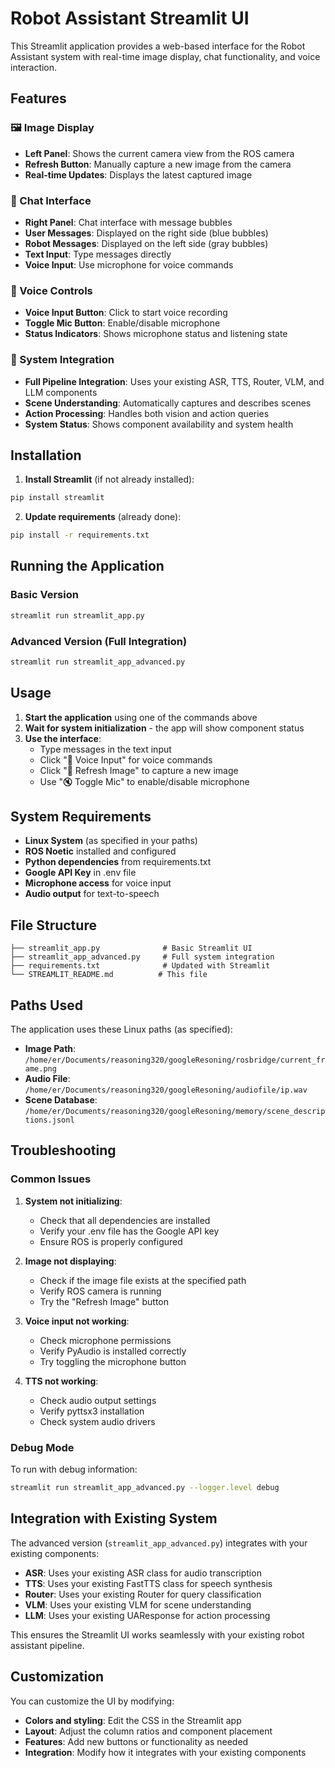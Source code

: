 # Robot Assistant Streamlit UI

This Streamlit application provides a web-based interface for the Robot Assistant system with real-time image display, chat functionality, and voice interaction.

## Features

### 🖼️ Image Display
- **Left Panel**: Shows the current camera view from the ROS camera
- **Refresh Button**: Manually capture a new image from the camera
- **Real-time Updates**: Displays the latest captured image

### 💬 Chat Interface
- **Right Panel**: Chat interface with message bubbles
- **User Messages**: Displayed on the right side (blue bubbles)
- **Robot Messages**: Displayed on the left side (gray bubbles)
- **Text Input**: Type messages directly
- **Voice Input**: Use microphone for voice commands

### 🎤 Voice Controls
- **Voice Input Button**: Click to start voice recording
- **Toggle Mic Button**: Enable/disable microphone
- **Status Indicators**: Shows microphone status and listening state

### 🔧 System Integration
- **Full Pipeline Integration**: Uses your existing ASR, TTS, Router, VLM, and LLM components
- **Scene Understanding**: Automatically captures and describes scenes
- **Action Processing**: Handles both vision and action queries
- **System Status**: Shows component availability and system health

## Installation

1. **Install Streamlit** (if not already installed):
```bash
pip install streamlit
```

2. **Update requirements** (already done):
```bash
pip install -r requirements.txt
```

## Running the Application

### Basic Version
```bash
streamlit run streamlit_app.py
```

### Advanced Version (Full Integration)
```bash
streamlit run streamlit_app_advanced.py
```

## Usage

1. **Start the application** using one of the commands above
2. **Wait for system initialization** - the app will show component status
3. **Use the interface**:
   - Type messages in the text input
   - Click "🎤 Voice Input" for voice commands
   - Click "🔄 Refresh Image" to capture a new image
   - Use "🔇 Toggle Mic" to enable/disable microphone

## System Requirements

- **Linux System** (as specified in your paths)
- **ROS Noetic** installed and configured
- **Python dependencies** from requirements.txt
- **Google API Key** in .env file
- **Microphone access** for voice input
- **Audio output** for text-to-speech

## File Structure

```
├── streamlit_app.py              # Basic Streamlit UI
├── streamlit_app_advanced.py     # Full system integration
├── requirements.txt              # Updated with Streamlit
└── STREAMLIT_README.md          # This file
```

## Paths Used

The application uses these Linux paths (as specified):
- **Image Path**: `/home/er/Documents/reasoning320/googleResoning/rosbridge/current_frame.png`
- **Audio File**: `/home/er/Documents/reasoning320/googleResoning/audiofile/ip.wav`
- **Scene Database**: `/home/er/Documents/reasoning320/googleResoning/memory/scene_descriptions.jsonl`

## Troubleshooting

### Common Issues

1. **System not initializing**:
   - Check that all dependencies are installed
   - Verify your .env file has the Google API key
   - Ensure ROS is properly configured

2. **Image not displaying**:
   - Check if the image file exists at the specified path
   - Verify ROS camera is running
   - Try the "Refresh Image" button

3. **Voice input not working**:
   - Check microphone permissions
   - Verify PyAudio is installed correctly
   - Try toggling the microphone button

4. **TTS not working**:
   - Check audio output settings
   - Verify pyttsx3 installation
   - Check system audio drivers

### Debug Mode

To run with debug information:
```bash
streamlit run streamlit_app_advanced.py --logger.level debug
```

## Integration with Existing System

The advanced version (`streamlit_app_advanced.py`) integrates with your existing components:

- **ASR**: Uses your existing ASR class for audio transcription
- **TTS**: Uses your existing FastTTS class for speech synthesis
- **Router**: Uses your existing Router for query classification
- **VLM**: Uses your existing VLM for scene understanding
- **LLM**: Uses your existing UAResponse for action processing

This ensures the Streamlit UI works seamlessly with your existing robot assistant pipeline.

## Customization

You can customize the UI by modifying:
- **Colors and styling**: Edit the CSS in the Streamlit app
- **Layout**: Adjust the column ratios and component placement
- **Features**: Add new buttons or functionality as needed
- **Integration**: Modify how it integrates with your existing components 